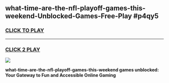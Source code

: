 
## what-time-are-the-nfl-playoff-games-this-weekend-Unblocked-Games-Free-Play #p4qy5
<h3>
<a href="https://us.freeplayer.one?title=what-time-are-the-nfl-playoff-games-this-weekend&ref=9M">CLICK TO PLAY</a></h3>
<hr>

<h3>
<a href="https://us.freeplayer.one?title=what-time-are-the-nfl-playoff-games-this-weekend&ref=9M">CLICK 2 PLAY</a>
  
</h3>

<a href="https://us.freeplayer.one?title=what-time-are-the-nfl-playoff-games-this-weekend&ref=9M"><img src="https://clearcache.store/games.png"></a>


**what-time-are-the-nfl-playoff-games-this-weekend games unblocked: Your Gateway to Fun and Accessible Online Gaming**
